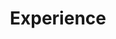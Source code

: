 ---
# An instance of the Experience widget.
# Documentation: https://wowchemy.com/docs/page-builder/
widget: experience

# This file represents a page section.
headless: true

# Order that this section appears on the page.
weight: 40

title: Experience
subtitle:

# Date format for experience
#   Refer to https://wowchemy.com/docs/customization/#date-format
date_format: Jan 

# Experiences.
#   Add/remove as many `experience` items below as you like.
#   Required fields are `title`, `company`, and `date_start`.
#   Leave `date_end` empty if it's your current employer.
#   Begin multi-line descriptions with YAML's `|2-` multi-line prefix.

experience:
  - title: Graduating Project
    company: Professional Learning Experienc
    company_url: ''
    company_logo: org-gc
    location: 
    date_start: '2022-05-01'
    date_end: '2022-08-30'
    description: |2-
        Applications include:
        
        * **Canada Food Price Report**: Use Python to develop ARIMA model to forecast food prices
        * **Legends Haul**: Use Excel and R to analyze price elasticity of various goods and determine profit impacts of different shipping fees
        * **Department of Fisheries**: Use R to clean various datasets as needed by econometrics firms
        * **Statistics Canada**: Use PowerBI and Tableau to clean and analyze various survey datasets and present during internal team meetings
        
  - title: Term 2 coursework
    company: MFRE Electives
    company_url: ''
    company_logo: org-gc
    location: 
    date_start: '2022-01-01'
    date_end: '2022-04-30'
    description: |2-
        Applications include:
        
        * **FRE515**: Use R to analyze survey data
        * **FRE521D**: Use Python to analyze emissions data, access database and make queries with SQL 
        * **FRE530D**: Use R and Stata to analyze different time series data
        
  - title: Term 1 coursework
    company: MFRE Pillar Courses
    company_url: ''
    company_logo: org-x
    location: California
    date_start: '2021-09-01'
    date_end: '2021-12-31'
    description: |2-
        Applications include:
        
        * **FRE501**: Use R to connect to UNComTrade API and analyze prices in commodity markets
        * **FRE502**: Use R to develop a regression model to predict real estate prices in Vancouver
        * **FRE516**: Use Excel and PowerBI to analyze financial statements and create a financial dashboard
        * **FRE528**: Use R and Stata to analyze different time series data
        
design:
  columns: '2'
---